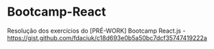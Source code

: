# Bootcamp-React
Resolução dos exercícios do [PRÉ-WORK] Bootcamp React.js - https://gist.github.com/fdaciuk/c18d693e0b5a50bc7dcf35747419222a
